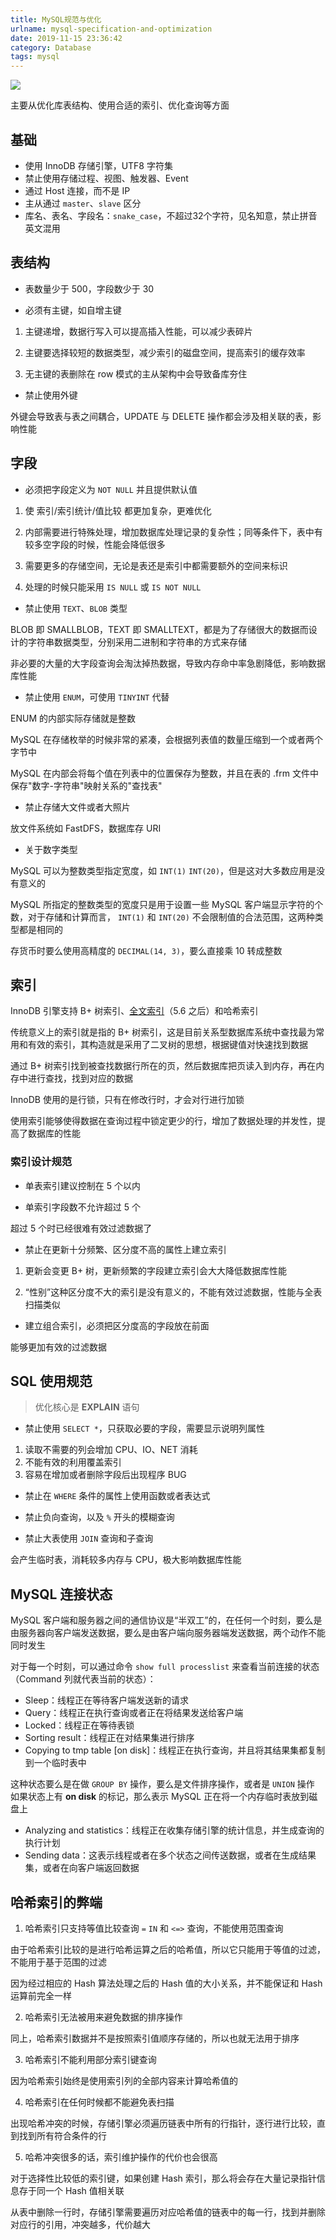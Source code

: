 ```yaml
---
title: MySQL规范与优化
urlname: mysql-specification-and-optimization
date: 2019-11-15 23:36:42
category: Database
tags: mysql
---
```


![](https://i.imgtg.com/2022/08/23/K6j2l.jpg)

主要从优化库表结构、使用合适的索引、优化查询等方面

<!-- more -->

## 基础

- 使用 InnoDB 存储引擎，UTF8 字符集
- 禁止使用存储过程、视图、触发器、Event
- 通过 Host 连接，而不是 IP
- 主从通过 `master`、`slave` 区分
- 库名、表名、字段名：`snake_case`，不超过32个字符，见名知意，禁止拼音英文混用

## 表结构

- 表数量少于 500，字段数少于 30

- 必须有主键，如自增主键

 1. 主键递增，数据行写入可以提高插入性能，可以减少表碎片
 
 2. 主键要选择较短的数据类型，减少索引的磁盘空间，提高索引的缓存效率
 
 3. 无主键的表删除在 row 模式的主从架构中会导致备库夯住

- 禁止使用外键
 
 外键会导致表与表之间耦合，UPDATE 与 DELETE 操作都会涉及相关联的表，影响性能

## 字段

- 必须把字段定义为 `NOT NULL` 并且提供默认值

 1. 使 索引/索引统计/值比较 都更加复杂，更难优化
 
 2. 内部需要进行特殊处理，增加数据库处理记录的复杂性；同等条件下，表中有较多空字段的时候，性能会降低很多
 
 3. 需要更多的存储空间，无论是表还是索引中都需要额外的空间来标识
 
 4. 处理的时候只能采用 `IS NULL` 或 `IS NOT NULL`

- 禁止使用 `TEXT`、`BLOB` 类型

 BLOB 即 SMALLBLOB，TEXT 即 SMALLTEXT，都是为了存储很大的数据而设计的字符串数据类型，分别采用二进制和字符串的方式来存储

 非必要的大量的大字段查询会淘汰掉热数据，导致内存命中率急剧降低，影响数据库性能

- 禁止使用 `ENUM`，可使用 `TINYINT` 代替

 ENUM 的内部实际存储就是整数

 MySQL 在存储枚举的时候非常的紧凑，会根据列表值的数量压缩到一个或者两个字节中

 MySQL 在内部会将每个值在列表中的位置保存为整数，并且在表的 .frm 文件中保存"数字-字符串"映射关系的"查找表"

- 禁止存储大文件或者大照片

 放文件系统如 FastDFS，数据库存 URI

- 关于数字类型

 MySQL 可以为整数类型指定宽度，如 `INT(1)` `INT(20)`，但是这对大多数应用是没有意义的

 MySQL 所指定的整数类型的宽度只是用于设置一些 MySQL 客户端显示字符的个数，对于存储和计算而言， `INT(1)` 和 `INT(20)` 不会限制值的合法范围，这两种类型都是相同的

 存货币时要么使用高精度的 `DECIMAL(14, 3)`，要么直接乘 10 转成整数

## 索引

InnoDB 引擎支持 B+ 树索引、[全文索引](https://dev.mysql.com/doc/refman/8.0/en/innodb-fulltext-index.html)（5.6 之后）和哈希索引

传统意义上的索引就是指的 B+ 树索引，这是目前关系型数据库系统中查找最为常用和有效的索引，其构造就是采用了二叉树的思想，根据键值对快速找到数据

通过 B+ 树索引找到被查找数据行所在的页，然后数据库把页读入到内存，再在内存中进行查找，找到对应的数据

InnoDB 使用的是行锁，只有在修改行时，才会对行进行加锁

使用索引能够使得数据在查询过程中锁定更少的行，增加了数据处理的并发性，提高了数据库的性能

### 索引设计规范

- 单表索引建议控制在 5 个以内

- 单索引字段数不允许超过 5 个

 超过 5 个时已经很难有效过滤数据了

- 禁止在更新十分频繁、区分度不高的属性上建立索引

 1. 更新会变更 B+ 树，更新频繁的字段建立索引会大大降低数据库性能
 
 2. “性别”这种区分度不大的索引是没有意义的，不能有效过滤数据，性能与全表扫描类似

- 建立组合索引，必须把区分度高的字段放在前面
 
 能够更加有效的过滤数据

## SQL 使用规范

> 优化核心是 **EXPLAIN** 语句

- 禁止使用 `SELECT *`，只获取必要的字段，需要显示说明列属性

 1. 读取不需要的列会增加 CPU、IO、NET 消耗
 2. 不能有效的利用覆盖索引
 3. 容易在增加或者删除字段后出现程序 BUG
 
- 禁止在 `WHERE` 条件的属性上使用函数或者表达式

- 禁止负向查询，以及 `%` 开头的模糊查询

- 禁止大表使用 `JOIN` 查询和子查询
 
 会产生临时表，消耗较多内存与 CPU，极大影响数据库性能

## MySQL 连接状态

MySQL 客户端和服务器之间的通信协议是“半双工”的，在任何一个时刻，要么是由服务器向客户端发送数据，要么是由客户端向服务器端发送数据，两个动作不能同时发生

对于每一个时刻，可以通过命令 `show full processlist` 来查看当前连接的状态（Command 列就代表当前的状态）：

- Sleep：线程正在等待客户端发送新的请求
- Query：线程正在执行查询或者正在将结果发送给客户端
- Locked：线程正在等待表锁
- Sorting result：线程正在对结果集进行排序
- Copying to tmp table [on disk]：线程正在执行查询，并且将其结果集都复制到一个临时表中

 这种状态要么是在做 `GROUP BY` 操作，要么是文件排序操作，或者是 `UNION` 操作
 如果状态上有 **on disk** 的标记，那么表示 MySQL 正在将一个内存临时表放到磁盘上
- Analyzing and statistics：线程正在收集存储引擎的统计信息，并生成查询的执行计划
- Sending data：这表示线程或者在多个状态之间传送数据，或者在生成结果集，或者在向客户端返回数据

## 哈希索引的弊端

1. 哈希索引只支持等值比较查询 `=` `IN` 和 `<=>` 查询，不能使用范围查询

 由于哈希索引比较的是进行哈希运算之后的哈希值，所以它只能用于等值的过滤，不能用于基于范围的过滤
 
 因为经过相应的 Hash 算法处理之后的 Hash 值的大小关系，并不能保证和 Hash 运算前完全一样

2. 哈希索引无法被用来避免数据的排序操作

 同上，哈希索引数据并不是按照索引值顺序存储的，所以也就无法用于排序

3. 哈希索引不能利用部分索引键查询

 因为哈希索引始终是使用索引列的全部内容来计算哈希值的

4. 哈希索引在任何时候都不能避免表扫描

 出现哈希冲突的时候，存储引擎必须遍历链表中所有的行指针，逐行进行比较，直到找到所有符合条件的行

5. 哈希冲突很多的话，索引维护操作的代价也会很高

 对于选择性比较低的索引键，如果创建 Hash 索引，那么将会存在大量记录指针信息存于同一个 Hash 值相关联
 
 从表中删除一行时，存储引擎需要遍历对应哈希值的链表中的每一行，找到并删除对应行的引用，冲突越多，代价越大

